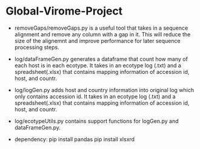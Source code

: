 # Global-Virome-Project

- removeGaps/removeGaps.py is a useful tool that takes in a sequence alignment and remove any column with a gap in it. This will reduce the size of the alignemnt and improve performance for later sequence processing steps.

- log/dataFrameGen.py generates a dataframe that count how many of each host is in each ecotype. It takes in an ecotype log (.txt) and a spreadsheet(.xlsx) that contains mapping information of accession id, host, and countr.

- log/logGen.py adds host and country information into original log which only contains accession id. It takes in an ecotype log (.txt) and a spreadsheet(.xlsx) that contains mapping information of accession id, host, and countr.

- log/ecotypeUtils.py contains support functions for logGen.py and dataFrameGen.py.

- dependency: pip install pandas
              pip install xlsxrd

